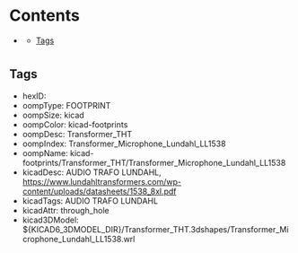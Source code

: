 



Contents
========

* [](#)
	* [Tags](#tags)

# 

## Tags

- hexID: 
- oompType: FOOTPRINT
- oompSize: kicad
- oompColor: kicad-footprints
- oompDesc: Transformer_THT
- oompIndex: Transformer_Microphone_Lundahl_LL1538
- oompName: kicad-footprints/Transformer_THT/Transformer_Microphone_Lundahl_LL1538
- kicadDesc: AUDIO TRAFO LUNDAHL, https://www.lundahltransformers.com/wp-content/uploads/datasheets/1538_8xl.pdf
- kicadTags: AUDIO TRAFO LUNDAHL
- kicadAttr: through_hole
- kicad3DModel: ${KICAD6_3DMODEL_DIR}/Transformer_THT.3dshapes/Transformer_Microphone_Lundahl_LL1538.wrl
